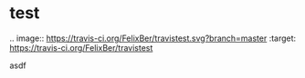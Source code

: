 

# test

.. image:: https://travis-ci.org/FelixBer/travistest.svg?branch=master
    :target: https://travis-ci.org/FelixBer/travistest


asdf
